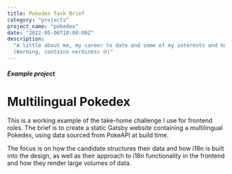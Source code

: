 ```yaml
---
title: Pokedex Task Brief
category: "projects"
project_name: "pokedex"
date: "2022-05-06T10:00:00Z"
description:
  "A little about me, my career to date and some of my interests and hobbies.
  (Warning, contains nerdiness 🤓)"
---
```


##### Example project

# Multilingual Pokedex

This is a working example of the take-home challenge I use for frontend roles.
The brief is to create a static Gatsby website containing a multilingual
Pokedex, using data sourced from PokeAPI at build time.

The focus is on how the candidate structures their data and how i18n is built
into the design, as well as their approach to i18n functionality in the frontend
and how they render large volumes of data.
